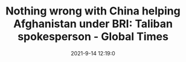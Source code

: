 ---
"title": "Nothing wrong with China helping Afghanistan under BRI: Taliban spokesperson - Global Times"
"date": "2021-9-14 12:19:0"
"feed_name": "GOOGLENEWSCONSTRUCTION"
"feed_website": "https://news.google.com/search?q=construction%2Bincident&hl=en-US&gl=US&ceid=US:en"
"feed_rss": "https://news.google.com/rss/search?q=construction%2Bincident&hl=en-US&gl=US&ceid=US:en"
"link": "https://www.globaltimes.cn/page/202109/1234263.shtml"
"file": "_posts/2021-1-1-0a5629465b920211c9b5f48ea6f0b1cf6630d98c.md"
"accident": "0"
"drilling": "0"
---